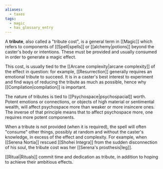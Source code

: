 ```yaml
---
aliases:
  - taxes
tags:
  - magic
  - has_glossary_entry
---
```

A **tribute**, also called a "tribute cost", is a general term in [[Magic]] which refers to components of [[Spell|spells]] or [[alchemy|potions]] beyond the caster's body or intentions. These must be provided and usually consumed in order to generate a magic effect. 

This cost, is usually tied to the [[Arcane complexity|arcane complexity]] of the effect in question: for example, [[Resurrection]] generally requires an emotional tribute to succeed. It is in a caster's best interest to experiment and find ways of reducing the tribute as much as possible, hence why [[Compilation|compilation]] is important. 

The nature of tributes is tied to [[Psychospace|psychospacial]] worth. Potent emotions or connections, or objects of high material or sentimental wealth, will affect psychospace more than weaker or more insincere ones. The inverse of that principle means that to affect psychospace more, one requires more potent components.

When a tribute is not provided (when it is required), the spell will often "consume" other things, possibly at random and without the caster's knowledge, in excess of the effect and complexity. For example, when [[Serena Nortia]] rescued [[Shohei Integra]] from the sudden disconnection of his soul, the tribute cost was her [[Serena's prosthesis|leg]].

[[Ritual|Rituals]] commit time and dedication as tribute, in addition to hoping to achieve their ambitious effects.